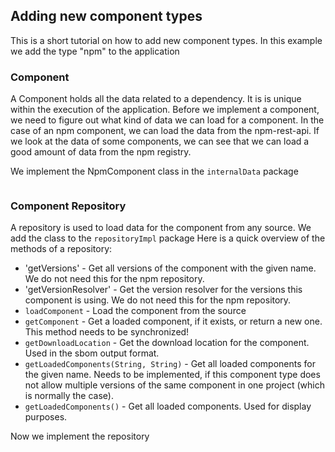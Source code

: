 ## Adding new component types

This is a short tutorial on how to add new component types.
In this example we add the type "npm" to the application

### Component

A Component holds all the data related to a dependency. It is is unique within the execution of the application.
Before we implement a component, we need to figure out what kind of data we can load for a component. In the case of an
npm component, we can load the data from the npm-rest-api.
If we look at the data of some components, we can see that we can load a good amount of data from the npm registry.

We implement the NpmComponent class in the `internalData` package

```java


```

### Component Repository

A repository is used to load data for the component from any source. We add the class to the `repositoryImpl` package
Here is a quick overview of the methods of a repository:

- 'getVersions' - Get all versions of the component with the given name. We do not need this for the npm repository.
- 'getVersionResolver' - Get the version resolver for the versions this component is using. We do not need this for the
  npm repository.
- `loadComponent` - Load the component from the source
- `getComponent` - Get a loaded component, if it exists, or return a new one. This method needs to be synchronized!
- `getDownloadLocation` - Get the download location for the component. Used in the sbom output format.
- `getLoadedComponents(String, String)` - Get all loaded components for the given name. Needs to be implemented, if this
  component type does not allow multiple versions of the same component in one project (which is normally the case).
- `getLoadedComponents()` - Get all loaded components. Used for display purposes.

Now we implement the repository

```java




```